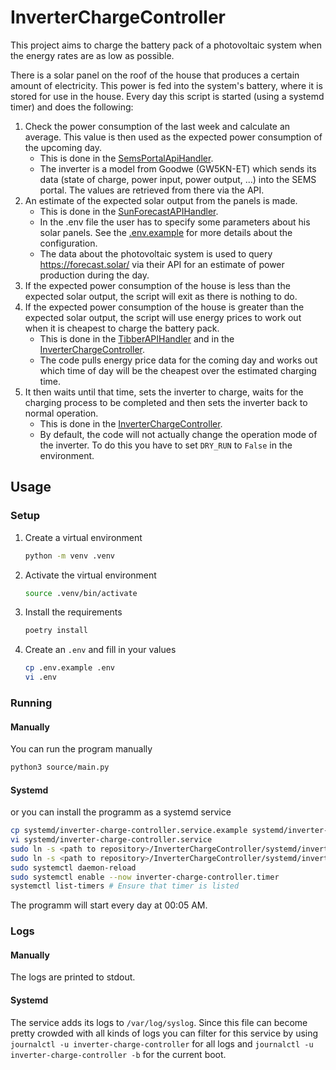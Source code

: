 # InverterChargeController

This project aims to charge the battery pack of a photovoltaic system when the energy rates are as low as possible.

There is a solar panel on the roof of the house that produces a certain amount of electricity. This power is fed into
the system's battery, where it is stored for use in the house. Every day this script is started (using a systemd timer)
and does the following:
  1. Check the power consumption of the last week and calculate an average. This value is then used as the expected power consumption of the upcoming day.
     - This is done in the [SemsPortalApiHandler](source/sems_portal_api_handler.py).
     - The inverter is a model from Goodwe (GW5KN-ET) which sends its data (state of charge, power input, power output, ...) into the SEMS portal. The values are retrieved from there via the API.
  2. An estimate of the expected solar output from the panels is made.
     - This is done in the [SunForecastAPIHandler](source/sun_forecast_api_handler.py).
     - In the .env file the user has to specify some parameters about his solar panels. See the [.env.example](.env.example) for more details about the configuration.
     - The data about the photovoltaic system is used to query https://forecast.solar/ via their API for an estimate of power production during the day.
  3. If the expected power consumption of the house is less than the expected solar output, the script will exit as
     there is nothing to do.
  4. If the expected power consumption of the house is greater than the expected solar output, the script will use
     energy prices to work out when it is cheapest to charge the battery pack.
     - This is done in the [TibberAPIHandler](source/tibber_api_handler.py) and in the [InverterChargeController](source/inverterchargecontroller.py).
     - The code pulls energy price data for the coming day and works out which time of day will be the cheapest over the
       estimated charging time.
  5. It then waits until that time, sets the inverter to charge, waits for the charging process to be completed and then
     sets the inverter back to normal operation.
      - This is done in the [InverterChargeController](source/inverterchargecontroller.py).
      - By default, the code will not actually change the operation mode of the inverter. To do this you have to set `DRY_RUN` to `False` in the environment.

## Usage

### Setup

1. Create a virtual environment
   ```bash
   python -m venv .venv
   ```
2. Activate the virtual environment
   ```bash
   source .venv/bin/activate
   ```
3. Install the requirements
   ```bash
   poetry install
   ```
4. Create an `.env` and fill in your values
   ```bash
   cp .env.example .env
   vi .env
   ```

### Running
#### Manually
You can run the program manually
```bash
python3 source/main.py
```

#### Systemd
or you can install the programm as a systemd service
```bash
cp systemd/inverter-charge-controller.service.example systemd/inverter-charge-controller.service
vi systemd/inverter-charge-controller.service
sudo ln -s <path to repository>/InverterChargeController/systemd/inverter-charge-controller.service /etc/systemd/system
sudo ln -s <path to repository>/InverterChargeController/systemd/inverter-charge-controller.timer /etc/systemd/system
sudo systemctl daemon-reload
sudo systemctl enable --now inverter-charge-controller.timer
systemctl list-timers # Ensure that timer is listed
```
The programm will start every day at 00:05 AM.

### Logs

#### Manually

The logs are printed to stdout.

#### Systemd

The service adds its logs to `/var/log/syslog`. Since this file can become pretty crowded with all kinds of logs you can filter for this service by using `journalctl -u inverter-charge-controller` for all logs and `journalctl -u inverter-charge-controller -b` for the current boot.
